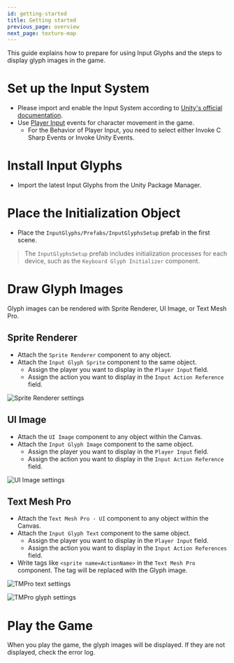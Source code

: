 ```yaml
---
id: getting-started
title: Getting started
previous_page: overview
next_page: texture-map
---
```


This guide explains how to prepare for using Input Glyphs and the steps to display glyph images in the game.

# Set up the Input System
- Please import and enable the Input System according to [Unity's official documentation](https://docs.unity3d.com/Packages/com.unity.inputsystem@1.4/manual/Installation.html).
- Use [Player Input](https://docs.unity3d.com/Packages/com.unity.inputsystem@1.4/manual/Components.html) events for character movement in the game.
  - For the Behavior of Player Input, you need to select either Invoke C Sharp Events or Invoke Unity Events.

# Install Input Glyphs
- Import the latest Input Glyphs from the Unity Package Manager.

# Place the Initialization Object
- Place the `InputGlyphs/Prefabs/InputGlyphsSetup` prefab in the first scene.

> The `InputGlyphsSetup` prefab includes initialization processes for each device, such as the `Keyboard Glyph Initializer` component.

# Draw Glyph Images
Glyph images can be rendered with Sprite Renderer, UI Image, or Text Mesh Pro.
## Sprite Renderer
- Attach the `Sprite Renderer` component to any object.
- Attach the `Input Glyph Sprite` component to the same object.
  - Assign the player you want to display in the `Player Input` field.
  - Assign the action you want to display in the `Input Action Reference` field.

![Sprite Renderer settings]({{site.baseurl}}/assets/input_glyph_sprite.png)

## UI Image
- Attach the `UI Image` component to any object within the Canvas.
- Attach the `Input Glyph Image` component to the same object.
  - Assign the player you want to display in the `Player Input` field.
  - Assign the action you want to display in the `Input Action Reference` field.

![UI Image settings]({{site.baseurl}}/assets/input_glyph_image.png)

## Text Mesh Pro
- Attach the `Text Mesh Pro - UI` component to any object within the Canvas.
- Attach the `Input Glyph Text` component to the same object.
  - Assign the player you want to display in the `Player Input` field.
  - Assign the action you want to display in the `Input Action References` field.
- Write tags like `<sprite name=ActionName>` in the `Text Mesh Pro` component. The tag will be replaced with the Glyph image.

![TMPro text settings]({{site.baseurl}}/assets/input_glyph_text_1.png)

![TMPro glyph settings]({{site.baseurl}}/assets/input_glyph_text_2.png)

# Play the Game
When you play the game, the glyph images will be displayed. If they are not displayed, check the error log.
